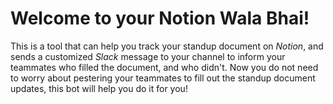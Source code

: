 # Welcome to your Notion Wala Bhai!

This is a tool that can help you track your standup document on *Notion*, and sends a customized *Slack* message to your channel to inform your teammates who filled the document, and who didn't. Now you do not need to worry about pestering your teammates to fill out the standup document updates, this bot will help you do it for you!
